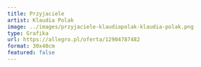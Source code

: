 ```yaml
---
title: Przyjaciele
artist: Klaudia Polak
image: ../images/przyjaciele-klaudiapolak-klaudia-polak.png
type: Grafika
url: https://allegro.pl/oferta/12904787482
format: 30x40cm
featured: false
---
```

